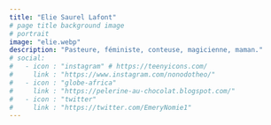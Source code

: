 ```yaml
---
title: "Elie Saurel Lafont"
# page title background image
# portrait
image: "elie.webp"
description: "Pasteure, féministe, conteuse, magicienne, maman."
# social:
#   - icon : "instagram" # https://teenyicons.com/
#     link : "https://www.instagram.com/nonodotheo/"
#   - icon : "globe-africa"
#     link : "https://pelerine-au-chocolat.blogspot.com/"
#   - icon : "twitter"
#     link : "https://twitter.com/EmeryNomie1"
---
```

